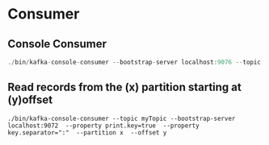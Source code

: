 # Consumer

## Console Consumer

```java
./bin/kafka-console-consumer --bootstrap-server localhost:9076 --topic myTopic  --from-beginning
```

## Read records from the \(x\) partition starting at \(y\)offset

```text
./bin/kafka-console-consumer --topic myTopic --bootstrap-server localhost:9072  --property print.key=true  --property key.separator=":"  --partition x  --offset y
```

